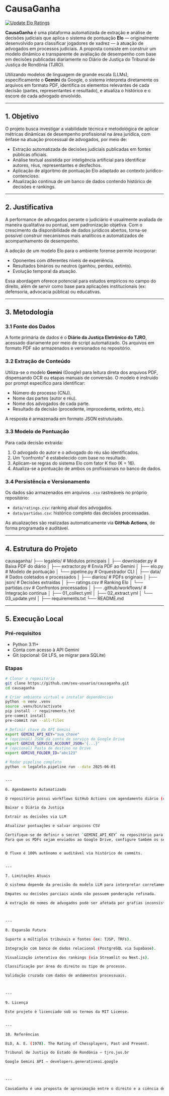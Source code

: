 # CausaGanha

[![Update Elo Ratings](https://img.shields.io/github/actions/workflow/status/OWNER/REPO/03_update.yml?label=update-elo)](https://github.com/OWNER/REPO/actions/workflows/03_update.yml)

**CausaGanha** é uma plataforma automatizada de extração e análise de decisões judiciais que aplica o sistema de pontuação **Elo** — originalmente desenvolvido para classificar jogadores de xadrez — à atuação de advogados em processos judiciais. A proposta consiste em construir um modelo dinâmico e transparente de avaliação de desempenho com base em decisões publicadas diariamente no Diário de Justiça do Tribunal de Justiça de Rondônia (TJRO).

Utilizando modelos de linguagem de grande escala (LLMs), especificamente o **Gemini** da Google, o sistema interpreta diretamente os arquivos em formato PDF, identifica os elementos relevantes de cada decisão (partes, representantes e resultado), e atualiza o histórico e o escore de cada advogado envolvido.

---

## 1. Objetivo

O projeto busca investigar a viabilidade técnica e metodológica de aplicar métricas dinâmicas de desempenho profissional na área jurídica, com ênfase na atuação processual de advogados, por meio de:

- Extração automatizada de decisões judiciais publicadas em fontes públicas oficiais.
- Análise textual assistida por inteligência artificial para identificar autores, réus, representantes e desfechos.
- Aplicação de algoritmo de pontuação Elo adaptado ao contexto jurídico-contencioso.
- Atualização contínua de um banco de dados contendo histórico de decisões e rankings.

---

## 2. Justificativa

A performance de advogados perante o judiciário é usualmente avaliada de maneira qualitativa ou pontual, sem padronização objetiva. Com o crescimento da disponibilidade de dados jurídicos abertos, torna-se possível construir mecanismos mais analíticos e automatizados de acompanhamento de desempenho.

A adoção de um modelo Elo para o ambiente forense permite incorporar:
- Oponentes com diferentes níveis de experiência.
- Resultados binários ou neutros (ganhou, perdeu, extinto).
- Evolução temporal da atuação.
  
Essa abordagem oferece potencial para estudos empíricos no campo do direito, além de servir como base para aplicações institucionais (ex: defensoria, advocacia pública) ou educativas.

---

## 3. Metodologia

### 3.1 Fonte dos Dados

A fonte primária de dados é o **Diário da Justiça Eletrônico do TJRO**, acessado diariamente por meio de script automatizado. Os arquivos em formato PDF são armazenados e versionados no repositório.

### 3.2 Extração de Conteúdo

Utiliza-se o modelo **Gemini** (Google) para leitura direta dos arquivos PDF, dispensando OCR ou etapas manuais de conversão. O modelo é instruído por prompt específico para identificar:

- Número do processo (CNJ).
- Nome das partes (autor e réu).
- Nome dos advogados de cada parte.
- Resultado da decisão (procedente, improcedente, extinto, etc.).

A resposta é armazenada em formato JSON estruturado.

### 3.3 Modelo de Pontuação

Para cada decisão extraída:

1. O advogado do autor e o advogado do réu são identificados.
2. Um “confronto” é estabelecido com base no resultado.
3. Aplicam-se regras do sistema Elo com fator K fixo (K = 16).
4. Atualiza-se a pontuação de ambos os profissionais no banco de dados.

### 3.4 Persistência e Versionamento

Os dados são armazenados em arquivos `.csv` rastreáveis no próprio repositório:

- `data/ratings.csv`: ranking atual dos advogados.
- `data/partidas.csv`: histórico completo das decisões processadas.

As atualizações são realizadas automaticamente via **GitHub Actions**, de forma programada e auditável.

---

## 4. Estrutura do Projeto

causaganha/ ├── legalelo/              # Módulos principais │   ├── downloader.py      # Baixa PDF do diário │   ├── extractor.py       # Envia PDF ao Gemini │   ├── elo.py             # Modelo de pontuação │   └── pipeline.py        # Orquestrador CLI │ ├── data/                  # Dados coletados e processados │   ├── diarios/           # PDFs originais │   ├── json/              # Decisões extraídas │   ├── ratings.csv        # Ranking Elo │   └── partidas.csv       # Confrontos processados │ ├── .github/workflows/     # Integração contínua │   ├── 01_collect.yml │   ├── 02_extract.yml │   └── 03_update.yml │ ├── requirements.txt └── README.md

---

## 5. Execução Local

### Pré-requisitos

- Python 3.11+
- Conta com acesso à API Gemini
- Git (opcional: Git LFS, se migrar para SQLite)

### Etapas

```bash
# Clonar o repositório
git clone https://github.com/seu-usuario/causaganha.git
cd causaganha

# Criar ambiente virtual e instalar dependências
python -m venv .venv
source .venv/bin/activate
pip install -r requirements.txt
pre-commit install
pre-commit run --all-files

# Definir chave da API Gemini
export GEMINI_API_KEY="sua_chave"
# (opcional) JSON da conta de serviço do Google Drive
export GDRIVE_SERVICE_ACCOUNT_JSON='{...}'
# (opcional) Pasta de destino no Drive
export GDRIVE_FOLDER_ID="abc123"

# Rodar pipeline completo
python -m legalelo.pipeline run --date 2025-06-01


---

6. Agendamento Automatizado

O repositório possui workflows GitHub Actions com agendamento diário (cron) para:

Baixar o Diário da Justiça

Extrair as decisões via LLM

Atualizar pontuações e salvar arquivos CSV

Certifique-se de definir o secret `GEMINI_API_KEY` no repositório para que o passo de extração funcione corretamente.
Para que os PDFs sejam enviados ao Google Drive, configure também os secrets `GDRIVE_SERVICE_ACCOUNT_JSON` e `GDRIVE_FOLDER_ID`.


O fluxo é 100% autônomo e auditável via histórico de commits.


---

7. Limitações Atuais

O sistema depende da precisão do modelo LLM para interpretar corretamente os PDFs (pode haver ruído).

Empates ou decisões parciais ainda não possuem ponderação refinada.

A extração de nomes de advogados pode ser afetada por grafias inconsistentes ou ausência de registro.



---

8. Expansão Futura

Suporte a múltiplos tribunais e fontes (ex: TJSP, TRFs).

Integração com banco de dados relacional (PostgreSQL via Supabase).

Visualização interativa dos rankings (via Streamlit ou Next.js).

Classificação por área do direito ou tipo de processo.

Validação cruzada com dados de andamentos processuais.



---

9. Licença

Este projeto é licenciado sob os termos da MIT License.


---

10. Referências

ELO, A. E. (1978). The Rating of Chessplayers, Past and Present.

Tribunal de Justiça do Estado de Rondônia – tjro.jus.br

Google Gemini API – developers.generativeai.google



---

CausaGanha é uma proposta de aproximação entre o direito e a ciência de dados, com o objetivo de fomentar novas formas de análise empírica da atuação processual. O projeto está aberto à colaboração e feedback da comunidade jurídica, técnica e acadêmica.

